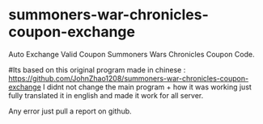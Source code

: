 # summoners-war-chronicles-coupon-exchange
Auto Exchange Valid Coupon Summoners Wars Chronicles Coupon Code.

#Its based on this original program made in chinese : https://github.com/JohnZhao1208/summoners-war-chronicles-coupon-exchange
I didnt not change the main program + how it was working just fully translated it in english and made it work for all server.

Any error just pull a report on github.